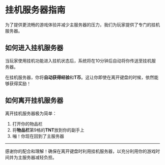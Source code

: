 # 挂机服务器指南

为了提供更流畅的游戏体验并减少主服务器的压力，我们为玩家提供了专门的挂机服务器。

## 如何进入挂机服务器

当玩家使用挂机功能进入挂机状态后，系统将在10分钟后自动将你传送至挂机服务器。

在挂机服务器，你将**自动获得经验**和**T币**。这让你即使在离开键盘的时候，依然能够获得奖励！

## 如何离开挂机服务器

离开挂机服务器极为简单：

1. 打开你的物品栏
2. 将**物品栏**第9格的**TNT**放到你的副手上
3. 嘣！你现在回到了主服务器

---

感谢你的配合和理解！确保在离开键盘时利用挂机服务器，以充分利用你的游戏时间并为主服务器减轻负担。
